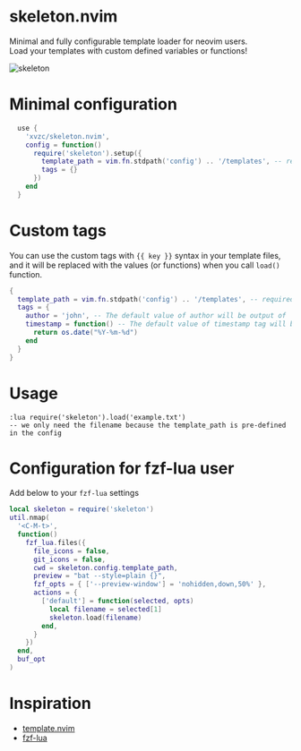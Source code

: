 # skeleton.nvim
Minimal and fully configurable template loader for neovim users.  
Load your templates with custom defined variables or functions!

![skeleton](https://user-images.githubusercontent.com/45588457/211829055-4ee23d0e-3e34-42d7-8bf8-363192268751.gif)

# Minimal configuration
```lua
  use {
    'xvzc/skeleton.nvim',
    config = function()
      require('skeleton').setup({
        template_path = vim.fn.stdpath('config') .. '/templates', -- required
        tags = {}
      })
    end
  }
```
# Custom tags
You can use the custom tags with `{{ key }}` syntax in your template files, and it will be replaced with the values (or functions) when you call `load()` function.
```lua
{
  template_path = vim.fn.stdpath('config') .. '/templates', -- required
  tags = {
    author = 'john', -- The default value of author will be output of 'git config user.name' or 'whoami'.
    timestamp = function() -- The default value of timestamp tag will be '%Y-%m-%d %H:%M:%S' format.
      return os.date("%Y-%m-%d") 
    end
  }
}
```

# Usage
```
:lua require('skeleton').load('example.txt')
-- we only need the filename because the template_path is pre-defined in the config
```

# Configuration for fzf-lua user
Add below to your `fzf-lua` settings
```lua
local skeleton = require('skeleton')
util.nmap(
  '<C-M-t>',
  function()
    fzf_lua.files({
      file_icons = false,
      git_icons = false,
      cwd = skeleton.config.template_path,
      preview = "bat --style=plain {}",
      fzf_opts = { ['--preview-window'] = 'nohidden,down,50%' },
      actions = {
        ['default'] = function(selected, opts)
          local filename = selected[1]
          skeleton.load(filename)
        end,
      }
    })
  end,
  buf_opt
)
```

# Inspiration
- [template.nvim](https://github.com/glepnir/template.nvim)
- [fzf-lua](https://github.com/ibhagwan/fzf-lua)
